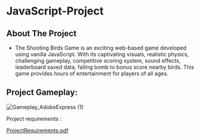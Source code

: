 # JavaScript-Project

## About The Project

-	The Shooting Birds Game is an exciting web-based game developed using vanilla JavaScript. With its captivating visuals, realistic physics, challenging gameplay, competitive scoring system, sound effects, leaderboard saved data, falling bomb to bonus score nearby birds. This game provides hours of entertainment for players of all ages.


## Project Gameplay:

![Gameplay_AdobeExpress (1)](https://user-images.githubusercontent.com/99945435/214831765-105b8015-5be0-4f62-b689-75ed58928984.gif)


Project requirements :

[ProjectRequirements.pdf](https://github.com/ahmedyrhamza/JavaScript-Project/files/10508276/ProjectRequirements.pdf)
